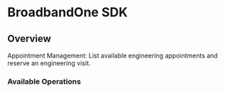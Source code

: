 # BroadbandOne SDK

## Overview

Appointment Management: List available engineering appointments and reserve an engineering visit.

### Available Operations

